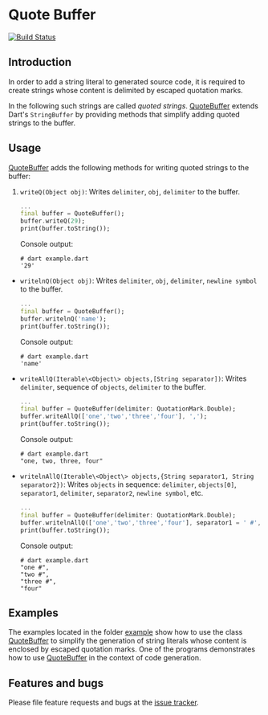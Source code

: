# Quote Buffer
[![Build Status](https://travis-ci.com/simphotonics/quote_buffer.svg?branch=master)](https://travis-ci.com/simphotonics/quote_buffer)

## Introduction

In order to add a string literal to generated source code, it is required
to create strings whose content is delimited by escaped quotation marks.

In the following such strings are called *quoted strings*. [QuoteBuffer]
extends Dart's `StringBuffer` by providing methods that simplify
adding quoted strings to the buffer.

## Usage

[QuoteBuffer] adds the following methods
for writing quoted strings to the buffer:
1. `writeQ(Object obj)`: Writes `delimiter`, `obj`, `delimiter` to the buffer.
    ```Dart
    ...
    final buffer = QuoteBuffer();
    buffer.writeQ(29);
    print(buffer.toString());
    ```
    Console output:
    ```Console
    # dart example.dart
    '29'
    ```
- `writelnQ(Object obj)`: Writes `delimiter`, `obj`, `delimiter`, `newline symbol` to the buffer.
  ```Dart
  ...
  final buffer = QuoteBuffer();
  buffer.writelnQ('name');
  print(buffer.toString());
  ```
  Console output:
  ```Console
  # dart example.dart
  'name'

  ```
- `writeAllQ(Iterable\<Object\> objects,[String separator])`: Writes `delimiter`, sequence of `objects`, `delimiter` to the buffer.
  ```Dart
  ...
  final buffer = QuoteBuffer(delimiter: QuotationMark.Double);
  buffer.writeAllQ(['one','two','three','four'], ',');
  print(buffer.toString());
  ```
  Console output:
  ```Console
  # dart example.dart
  "one, two, three, four"
  ```
- `writelnAllQ(Iterable\<Object\> objects,{String separator1, String separator2})`: Writes `objects` in sequence: `delimiter`, `objects[0]`, `separator1`, `delimiter`, `separator2`, `newline symbol`, etc.
  ```Dart
  ...
  final buffer = QuoteBuffer(delimiter: QuotationMark.Double);
  buffer.writelnAllQ(['one','two','three','four'], separator1 = ' #', separator2 = ',');
  print(buffer.toString());
  ```
  Console output:
  ```Console
  # dart example.dart
  "one #",
  "two #",
  "three #",
  "four"

  ```

## Examples

The examples located in the folder [example] show how to use the class [QuoteBuffer] to simplify the generation of string literals whose content is enclosed by escaped quotation marks. One of the programs demonstrates how to use [QuoteBuffer] in the context of code generation.

## Features and bugs

Please file feature requests and bugs at the [issue tracker].

[issue tracker]: https://github.com/simphotonics/quote_buffer/issues
[code_builder]: https://pub.dev/packages/code_builder
[example]: example
[QuoteBuffer]: https://pub.dev/packages/quote_buffer